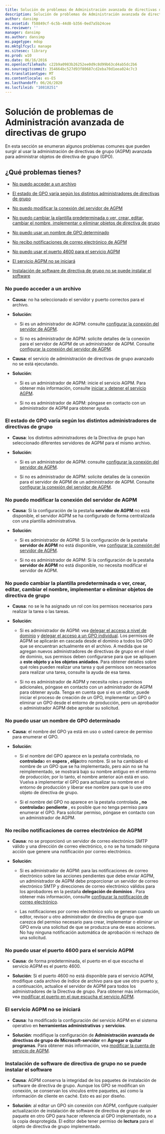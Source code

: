 ```yaml
---
title: Solución de problemas de Administración avanzada de directivas de grupo
description: Solución de problemas de Administración avanzada de directivas de grupo
author: dansimp
ms.assetid: f58849cf-6c5b-44d8-b356-0ed7a5b24cee
ms.reviewer: ''
manager: dansimp
ms.author: dansimp
ms.pagetype: mdop
ms.mktglfcycl: manage
ms.sitesec: library
ms.prod: w10
ms.date: 06/16/2016
ms.openlocfilehash: c22b9a0983b26252ee0d9c8d99b63cd4ab5dc2b6
ms.sourcegitcommit: 354664bc527d93f80687cd2eba70d1eea024c7c3
ms.translationtype: MT
ms.contentlocale: es-ES
ms.lasthandoff: 06/26/2020
ms.locfileid: "10818251"
---
```

# Solución de problemas de Administración avanzada de directivas de grupo


En esta sección se enumeran algunos problemas comunes que pueden surgir al usar la administración de directivas de grupo (AGPM) avanzada para administrar objetos de directiva de grupo (GPO).

## ¿Qué problemas tienes?


-   [No puedo acceder a un archivo](#bkmk-access-an-archive)

-   [El estado de GPO varía según los distintos administradores de directivas de grupo](#bkmk-state-varies)

-   [No puedo modificar la conexión del servidor de AGPM](#bkmk-modify-archive-location)

-   [No puedo cambiar la plantilla predeterminada o ver, crear, editar, cambiar el nombre, implementar o eliminar objetos de directiva de grupo](#bkmk-perform-task)

-   [No puedo usar un nombre de GPO determinado](#bkmk-use-particular-name)

-   [No recibo notificaciones de correo electrónico de AGPM](#bkmk-email)

-   [No puedo usar el puerto 4600 para el servicio AGPM](#bkmk-port)

-   [El servicio AGPM no se iniciará](#bkmk-not-start)

-   [Instalación de software de directiva de grupo no se puede instalar el software](#bkmk-software-installation)

### <a href="" id="bkmk-access-an-archive"></a>No puedo acceder a un archivo

-   **Causa**: no ha seleccionado el servidor y puerto correctos para el archivo.

-   **Solución**:

    -   Si es un administrador de AGPM: consulte [configurar la conexión del servidor de AGPM](configure-the-agpm-server-connection.md).

    -   Si no es administrador de AGPM: solicite detalles de la conexión para el servidor de AGPM de un administrador de AGPM. Consulte [configurar la conexión del servidor de AGPM](configure-the-agpm-server-connection-reviewer.md).

-   **Causa**: el servicio de administración de directivas de grupo avanzado no se está ejecutando.

-   **Solución**:

    -   Si es un administrador de AGPM: inicie el servicio AGPM. Para obtener más información, consulte [iniciar y detener el servicio AGPM](start-and-stop-the-agpm-service.md).

    -   Si no es administrador de AGPM: póngase en contacto con un administrador de AGPM para obtener ayuda.

### <a href="" id="bkmk-state-varies"></a>El estado de GPO varía según los distintos administradores de directivas de grupo

-   **Causa**: los distintos administradores de la Directiva de grupo han seleccionado diferentes servidores de AGPM para el mismo archivo.

-   **Solución**:

    -   Si es un administrador de AGPM: consulte [configurar la conexión del servidor de AGPM](configure-the-agpm-server-connection.md).

    -   Si no es administrador de AGPM: solicite detalles de la conexión para el servidor de AGPM de un administrador de AGPM. Consulte [configurar la conexión del servidor de AGPM](configure-the-agpm-server-connection-reviewer.md).

### <a href="" id="bkmk-modify-archive-location"></a>No puedo modificar la conexión del servidor de AGPM

-   **Causa**: Si la configuración de la pestaña **servidor de AGPM** no está disponible, el servidor AGPM se ha configurado de forma centralizada con una plantilla administrativa.

-   **Solución**:

    -   Si es administrador de AGPM: Si la configuración de la pestaña **servidor de AGPM** no está disponible, vea [configurar la conexión del servidor de AGPM](configure-the-agpm-server-connection.md).

    -   Si no es administrador de AGPM: Si la configuración de la pestaña **servidor de AGPM** no está disponible, no necesita modificar el servidor de AGPM.

### <a href="" id="bkmk-perform-task"></a>No puedo cambiar la plantilla predeterminada o ver, crear, editar, cambiar el nombre, implementar o eliminar objetos de directiva de grupo

-   **Causa**: no se le ha asignado un rol con los permisos necesarios para realizar la tarea o las tareas.

-   **Solución**:

    -   Si es administrador de AGPM: vea [delegar el acceso a nivel de dominio](delegate-domain-level-access.md) y [delegar el acceso a un GPO individual](delegate-access-to-an-individual-gpo.md). Los permisos de AGPM se aplicarán en cascada desde el dominio a todos los GPO que se encuentran actualmente en el archivo. A medida que se agregan nuevos administradores de directivas de grupo en el nivel de dominio, sus permisos deben configurarse para que se apliquen a **este objeto y a los objetos anidados**. Para obtener detalles sobre qué roles pueden realizar una tarea y qué permisos son necesarios para realizar una tarea, consulte la ayuda de esa tarea.

    -   Si no es administrador de AGPM y necesita roles o permisos adicionales, póngase en contacto con un administrador de AGPM para obtener ayuda. Tenga en cuenta que si es un editor, puede iniciar el proceso de creación de un GPO, implementar un GPO o eliminar un GPO desde el entorno de producción, pero un aprobador o administrador AGPM debe aprobar su solicitud.

### <a href="" id="bkmk-use-particular-name"></a>No puedo usar un nombre de GPO determinado

-   **Causa**: el nombre del GPO ya está en uso o usted carece de permiso para enumerar el GPO.

-   **Solución**:

    -   Si el nombre del GPO aparece en la pestaña controlada, no **controlada**o en **espera** **, elija**otro nombre. Si se ha cambiado el nombre de un GPO que se ha implementado, pero aún no se ha reimplementado, se mostrará bajo su nombre antiguo en el entorno de producción; por lo tanto, el nombre anterior aún está en uso. Vuelva a implementar el GPO para actualizar su nombre en el entorno de producción y liberar ese nombre para que lo use otro objeto de directiva de grupo.

    -   Si el nombre del GPO no aparece en la pestaña controlada **, no** **controlada**o **pendiente** , es posible que no tenga permiso para enumerar el GPO. Para solicitar permiso, póngase en contacto con un administrador de AGPM.

### <a href="" id="bkmk-email"></a>No recibo notificaciones de correo electrónico de AGPM

-   **Causa**: no se proporcionó un servidor de correo electrónico SMTP válido y una dirección de correo electrónico, o no se ha tomado ninguna acción que genere una notificación por correo electrónico.

-   **Solución**:

    -   Si es administrador de AGPM: para las notificaciones de correo electrónico sobre las acciones pendientes que debe enviar AGPM, un administrador de AGPM debe proporcionar un servidor de correo electrónico SMTP y direcciones de correo electrónico válidos para los aprobadores en la pestaña **delegación de dominios** . Para obtener más información, consulte [configurar la notificación de correo electrónico](configure-e-mail-notification.md).

    -   Las notificaciones por correo electrónico solo se generan cuando un editor, revisor u otro administrador de directiva de grupo que carezca del permiso necesario para crear, implementar o eliminar un GPO envía una solicitud de que se produzca una de esas acciones. No hay ninguna notificación automática de aprobación ni rechazo de una solicitud.

### <a href="" id="bkmk-port"></a>No puedo usar el puerto 4600 para el servicio AGPM

-   **Causa**: de forma predeterminada, el puerto en el que escucha el servicio AGPM es el puerto 4600.

-   **Solución**: Si el puerto 4600 no está disponible para el servicio AGPM, modifique cada archivo de índice de archivo para que use otro puerto y, a continuación, actualice el servidor de AGPM para todos los administradores de la Directiva de grupo. Para obtener más información, vea [modificar el puerto en el que escucha el servicio AGPM](modify-the-port-on-which-the-agpm-service-listens.md).

### <a href="" id="bkmk-not-start"></a>El servicio AGPM no se iniciará

-   **Causa**: ha modificado la configuración del servicio AGPM en el sistema operativo en **herramientas administrativas** y **servicios**.

-   **Solución**: modifique la configuración de **Administración avanzada de directivas de grupo de Microsoft-servidor** en **Agregar o quitar programas**. Para obtener más información, vea [modificar la cuenta de servicio de AGPM](modify-the-agpm-service-account.md).

### <a href="" id="bkmk-software-installation"></a>Instalación de software de directiva de grupo no se puede instalar el software

-   **Causa**: AGPM conserva la integridad de los paquetes de instalación de software de directiva de grupo. Aunque los GPO se modifican sin conexión, se conservan los vínculos entre paquetes, así como la información de cliente en caché. Esto es así por diseño.

-   **Solución**: al editar un GPO sin conexión con AGPM, configure cualquier actualización de instalación de software de directiva de grupo de un paquete en otro GPO para hacer referencia al GPO implementado, no a la copia desprotegida. El editor debe tener permiso de **lectura** para el objeto de directiva de grupo implementado.

 

 





